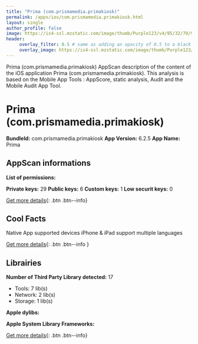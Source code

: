 ```yaml
---
title: "Prima (com.prismamedia.primakiosk)"
permalink: /apps/ios/com.prismamedia.primakiosk.html
layout: single
author_profile: false
image: https://is4-ssl.mzstatic.com/image/thumb/Purple123/v4/95/32/70/95327031-eb2f-ff08-fca1-73ee585d9504/AppIcon-0-1x_U007emarketing-0-0-85-220-0-7.png/512x512bb.jpg
header: 
     overlay_filter: 0.5 # same as adding an opacity of 0.5 to a black background
     overlay_image: https://is4-ssl.mzstatic.com/image/thumb/Purple123/v4/95/32/70/95327031-eb2f-ff08-fca1-73ee585d9504/AppIcon-0-1x_U007emarketing-0-0-85-220-0-7.png/512x512bb.jpg
---
```

Prima (com.prismamedia.primakiosk) AppScan description of the content of the iOS application Prima (com.prismamedia.primakiosk). This analysis is based on the Mobile App Tools : AppScore, static analysis, Audit and the Mobile Audit App Tool.

# Prima (com.prismamedia.primakiosk)

**BundleId:** com.prismamedia.primakiosk
**App Version:** 6.2.5
**App Name:** Prima


## AppScan informations 

**List of permissions:** 
  
  
**Private keys:** 29
**Public keys:** 6
**Custom keys:** 1
**Low securit keys:** 0
  
[Get more details](/pricing.html){: .btn .btn--info}

## Cool Facts

Native App
supported devices iPhone & iPad
support multiple languages
  
[Get more details](/pricing.html){: .btn .btn--info }

## Librairies 
**Number of Third Party Library detected:** 17
- Tools: 7 lib(s)
- Network: 2 lib(s)
- Storage: 1 lib(s)


**Apple dylibs:**


**Apple System Library Frameworks:**


  
[Get more details](/pricing.html){: .btn .btn--info}


